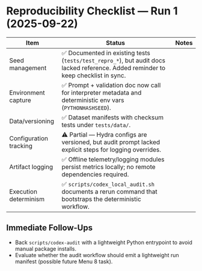 # Reproducibility Checklist — Run 1 (2025-09-22)

| Item | Status | Notes |
| --- | --- | --- |
| Seed management | ✅ Documented in existing tests (`tests/test_repro_*`), but audit docs lacked reference. Added reminder to keep checklist in sync. |
| Environment capture | ✅ Prompt + validation doc now call for interpreter metadata and deterministic env vars (`PYTHONHASHSEED`). |
| Data/versioning | ✅ Dataset manifests with checksum tests under `tests/data/`. |
| Configuration tracking | ⚠️ Partial — Hydra configs are versioned, but audit prompt lacked explicit steps for logging overrides. |
| Artifact logging | ✅ Offline telemetry/logging modules persist metrics locally; no remote dependencies required. |
| Execution determinism | ✅ `scripts/codex_local_audit.sh` documents a rerun command that bootstraps the deterministic workflow. |

## Immediate Follow-Ups

- Back `scripts/codex-audit` with a lightweight Python entrypoint to avoid manual package installs.
- Evaluate whether the audit workflow should emit a lightweight run manifest (possible future Menu 8 task).
